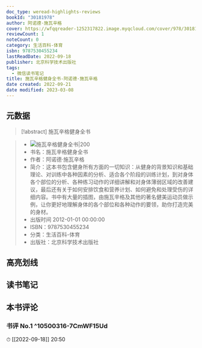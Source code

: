```yaml
---
doc_type: weread-highlights-reviews
bookId: "30181978"
author: 阿诺德·施瓦辛格
cover: https://wfqqreader-1252317822.image.myqcloud.com/cover/978/30181978/t7_30181978.jpg
reviewCount: 1
noteCount: 0
category: 生活百科-体育
isbn: 9787530455234
lastReadDate: 2022-09-18
publisher: 北京科学技术出版社
tags:
  - 微信读书笔记
title: 施瓦辛格健身全书-阿诺德·施瓦辛格
date created: 2022-09-21
date modified: 2023-03-08
---
```


## 元数据

>[!abstract] 施瓦辛格健身全书

> - ![施瓦辛格健身全书|200](https://wfqqreader-1252317822.image.myqcloud.com/cover/978/30181978/t7_30181978.jpg)
> - 书名：施瓦辛格健身全书
> - 作者：阿诺德·施瓦辛格
> - 简介：这本书包含健身所有方面的一切知识：从健身的背景知识和基础理论、对训练中各种因素的分析、适合各个阶段的训练计划，到对身体各个部位的分析、各种练习动作的详细讲解和对身体薄弱区域的改善建议，最后还有关于如何安排饮食和营养计划、如何避免和处理受伤的详细内容。书中有大量的插图，由施瓦辛格及其他的著名健美运动员做示例，让你更好地理解身体的各个部位和各种动作的要领，助你打造完美的身材。
> - 出版时间 2012-01-01 00:00:00
> - ISBN：9787530455234
> - 分类：生活百科-体育
> - 出版社：北京科学技术出版社

## 高亮划线

## 读书笔记

## 本书评论

### 书评 No.1 ^10500316-7CmWF15Ud

⏱ [[2022-09-18]] 20:50
